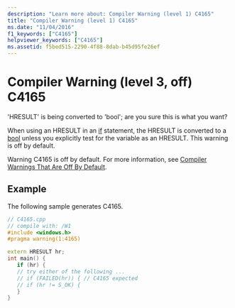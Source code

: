 ```yaml
---
description: "Learn more about: Compiler Warning (level 1) C4165"
title: "Compiler Warning (level 1) C4165"
ms.date: "11/04/2016"
f1_keywords: ["C4165"]
helpviewer_keywords: ["C4165"]
ms.assetid: f5bed515-2290-4f88-8dab-b45d95fe26ef
---
```

# Compiler Warning (level 3, off) C4165

'HRESULT' is being converted to 'bool'; are you sure this is what you want?

When using an HRESULT in an [if](../../cpp/if-else-statement-cpp.md) statement, the HRESULT is converted to a [bool](../../cpp/bool-cpp.md) unless you explicitly test for the variable as an HRESULT. This warning is off by default.

Warning C4165 is off by default. For more information, see [Compiler Warnings That Are Off By Default](../../preprocessor/compiler-warnings-that-are-off-by-default.md).

## Example

The following sample generates C4165.

```cpp
// C4165.cpp
// compile with: /W1
#include <windows.h>
#pragma warning(1:4165)

extern HRESULT hr;
int main() {
   if (hr) {
   // try either of the following ...
   // if (FAILED(hr)) { // C4165 expected
   // if (hr != S_OK) {
   }
}
```

